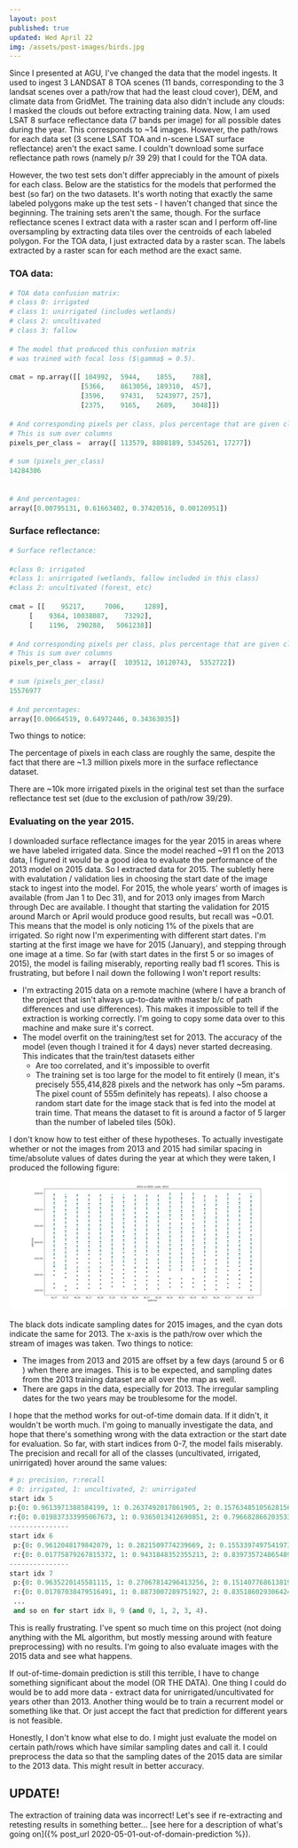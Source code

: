 ```yaml
---
layout: post
published: true
updated: Wed April 22
img: /assets/post-images/birds.jpg
---
```


Since I presented at AGU, I've changed the data that the model ingests.
It used to ingest 3 LANDSAT 8 TOA scenes (11 bands, corresponding to the 3 landsat scenes over a
path/row that had the least cloud cover), DEM, and climate data from GridMet. The training data
also didn't include any clouds: I masked the clouds out before extracting training data.
Now, I am used LSAT 8 surface reflectance data (7 bands per image) for all possible dates during
the year. This corresponds to ~14 images. However, the path/rows for each data set (3 scene LSAT TOA
and n-scene LSAT surface reflectance) aren't the exact same. I couldn't download some surface
reflectance path rows (namely p/r 39 29) that I could for the TOA data.

However, the two test sets don't differ appreciably in the amount of pixels for each class.
Below are the statistics for the models that performed the best (so far) on the two datasets.
It's worth noting that exactly the same labeled polygons make up the test sets - I haven't changed
that since the beginning. The training sets aren't the same, though. For the surface reflectance
scenes I extract data with a raster scan and I perform off-line oversampling by extracting data
tiles over the centroids of each labeled polygon. For the TOA data, I just extracted data by a
raster scan. The labels extracted by a raster scan for each method are the exact same.


### TOA data:

```python
# TOA data confusion matrix:
# class 0: irrigated
# class 1: unirrigated (includes wetlands)
# class 2: uncultivated
# class 3: fallow

# The model that produced this confusion matrix
# was trained with focal loss ($\gamma$ = 0.5).

cmat = np.array([[ 104992,	5944,	 1855, 	  788],
                  [5366,	8613056, 189310,  457],
                  [3596,	97431,	 5243977, 257],
                  [2375,	9165,	 2689,	  3048]])

# And corresponding pixels per class, plus percentage that are given class 
# This is sum over columns
pixels_per_class =  array([ 113579, 8808189, 5345261, 17277])

# sum (pixels_per_class)
14284306


# And percentages:
array([0.00795131, 0.61663402, 0.37420516, 0.00120951])
```

### Surface reflectance:
```python
# Surface reflectance:

#class 0: irrigated
#class 1: unirrigated (wetlands, fallow included in this class)
#class 2: uncultivated (forest, etc)

cmat = [[    95217,     7006,     1289],
	 [    9364, 10038087,    73292],
	 [    1196,  290288,   5061238]]

# And corresponding pixels per class, plus percentage that are given class
# This is sum over columns
pixels_per_class =  array([  103512, 10120743,  5352722])

# sum (pixels_per_class)
15576977

# And percentages:
array([0.00664519, 0.64972446, 0.34363035])

```

Two things to notice:

The percentage of pixels in each class are roughly the same, despite the fact that there 
are ~1.3 million pixels more in the surface reflectance dataset.

There are ~10k more irrigated pixels in the original test set than the surface reflectance test set
(due to the exclusion of path/row 39/29). 


### Evaluating on the year 2015.
I downloaded surface reflectance images for the year 2015 in areas where we have labeled irrigated
data. Since the model reached ~91 f1 on the 2013 data, I figured it would be a good idea to evaluate
the performance of the 2013 model on 2015 data. So I extracted data for 2015. The subletly here with
evalutation / validation lies in choosing the start date of the image stack to ingest into the
model. For 2015, the whole years' worth of images is available (from Jan 1 to Dec 31), and for 2013
only images from March through Dec are available. I thought that starting the validation for 2015
around March or April would produce good results, but recall was ~0.01. This means that the model is
only noticing 1% of the pixels that are irrigated. So right now I'm experimenting with different
start dates. I'm starting at the first image we have for 2015 (January), and stepping through one
image at a time. So far (with start dates in the first 5 or so images of 2015), the model is failing
miserably, reporting really bad f1 scores. This is frustrating, but before I nail down the
following I won't report results:
- I'm extracting 2015 data on a remote machine (where I have a branch of the project that
  isn't always up-to-date with master b/c of path differences and use differences). This makes it
  impossible to tell if the extraction is working correctly. I'm going to copy some data over to
  this machine and make sure it's correct.
- The model overfit on the training/test set for 2013. The accuracy of the model (even though I
  trained it for 4 days) never started decreasing. This indicates that the train/test datasets
  either 
  - Are too correlated, and it's impossible to overfit
  - The training set is too large for the model to fit entirely (I mean, it's precisely 555,414,828
  pixels and the network has only ~5m params. The pixel count of 555m definitely has repeats). I
  also choose a random start date for the image stack that is fed into the model at train time. That
  means the dataset to fit is around a factor of 5 larger than the number of labeled tiles (50k).

I don't know how to test either of these hypotheses. 
To actually investigate whether or not the images from 2013 and 2015 had similar spacing in
time/absolute values of dates during the year at which they were taken, I produced the following
figure:
![](/assets/img/2013vs2015.png)

The black dots indicate sampling dates for 2015 images, and the cyan dots indicate the same for
2013.
The x-axis is the path/row over which the stream of images was taken. Two things to notice:
 - The images from 2013 and 2015 are offset by a few days (around 5 or 6 ) when there are
   images. This is to be expected, and sampling dates from the 2013 training dataset are all over
   the map as well.
 - There are gaps in the data, especially for 2013. The irregular sampling dates for the two years
   may be troublesome for the model.

I hope that the method works for out-of-time domain data. If it didn't, it wouldn't be worth
much. I'm going to manually investigate the data, and hope that there's something wrong with 
the data extraction or the start date for evaluation. So far, with start indices from 0-7, the model
fails miserably. The precision and recall for all of the classes (uncultivated, irrigated,
unirrigated) hover around the same values:

```python
# p: precision, r:recall
# 0: irrigated, 1: uncultivated, 2: unirrigated
start idx 5
p:{0: 0.9613971388584199, 1: 0.2637492017861905, 2: 0.15763485105628156}
r:{0: 0.019837333995067673, 1: 0.9365013412690851, 2: 0.7966828662035332}
---------------
start idx 6
 p:{0: 0.9612048179842079, 1: 0.2821509774239669, 2: 0.1553397497541973}
 r:{0: 0.01775879267815372, 1: 0.9431848352355213, 2: 0.8397357248654894}
---------------
start idx 7
 p:{0: 0.9635220145581115, 1: 0.27067814296413256, 2: 0.15140776861381938}
 r:{0: 0.01707038479516491, 1: 0.8873007289751927, 2: 0.8351860293064247}
 ...
 and so on for start idx 8, 9 (and 0, 1, 2, 3, 4).
```

This is really frustrating. I've spent so much time on this project (not doing anything with the ML
algorithm, but mostly messing around with feature preprocessing) with no results.
I'm going to also evaluate images with the 2015 data and see what happens.

If out-of-time-domain prediction is still this terrible, I have to change something significant
about the model (OR THE DATA). One thing I could do would be to add more data - extract data for
unirrigated/uncultivated for years other than 2013. Another thing would be to train a recurrent
model or something like that. Or just accept the fact that prediction for different years is not
feasible.

Honestly, I don't know what else to do. I might just evaluate the model on certain path/rows which
have similar sampling dates and call it. I could preprocess the data so that the sampling dates of
the 2015 data are similar to the 2013 data. This might result in better accuracy.
## UPDATE! 
The extraction of training data was incorrect! Let's see if re-extracting and retesting
results in something better...
[see here for a description of what's going on]({% post_url 2020-05-01-out-of-domain-prediction %}).

